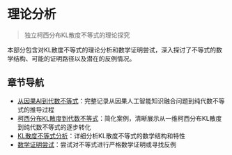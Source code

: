# 理论分析

> 独立柯西分布KL散度不等式的理论探究

本部分包含对KL散度不等式的理论分析和数学证明尝试，深入探讨了不等式的数学结构、可能的证明路径以及潜在的反例情况。

## 章节导航

- [从因果AI到代数不等式](causal_ai_to_algebraic_inequality.md)：完整记录从因果人工智能知识融合问题到纯代数不等式的推导过程
- [柯西分布KL散度到代数不等式](cauchy_kl_to_algebraic_inequality.md)：简化案例，清晰展示从一维柯西分布KL散度到纯代数不等式的逐步转化
- [KL散度不等式分析](kl_divergence_analysis.md)：详细分析KL散度不等式的数学结构和特性
- [数学证明尝试](mathematical_proof_attempt.md)：尝试对不等式进行严格数学证明或寻找反例
